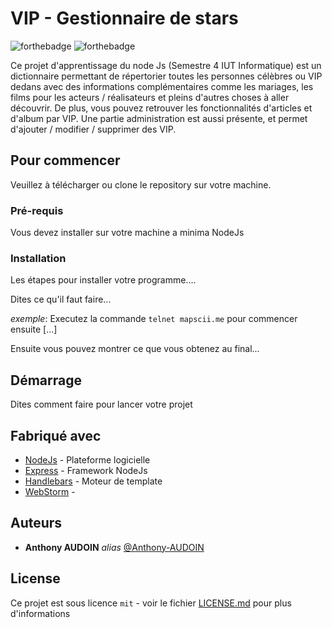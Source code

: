 # VIP - Gestionnaire de stars

![forthebadge](https://forthebadge.com/images/badges/made-with-javascript.svg) ![forthebadge](https://forthebadge.com/images/badges/0-percent-optimized.svg)

Ce projet d'apprentissage du node Js (Semestre 4 IUT Informatique) est un dictionnaire permettant de répertorier toutes les personnes célèbres ou VIP dedans avec des informations complémentaires comme les mariages, les films pour les acteurs / réalisateurs et pleins d'autres choses à aller découvrir. De plus, vous pouvez retrouver les fonctionnalités d'articles et d'album par VIP. Une partie administration est aussi présente, et permet d'ajouter / modifier / supprimer des VIP.

## Pour commencer

Veuillez à télécharger ou clone le repository sur votre machine.

### Pré-requis

Vous devez installer sur votre machine a minima NodeJs

### Installation

Les étapes pour installer votre programme....

Dites ce qu'il faut faire...

_exemple_: Executez la commande ``telnet mapscii.me`` pour commencer ensuite [...]


Ensuite vous pouvez montrer ce que vous obtenez au final...

## Démarrage

Dites comment faire pour lancer votre projet

## Fabriqué avec

* [NodeJs](https://nodejs.org/) - Plateforme logicielle
* [Express](https://expressjs.com/) - Framework NodeJs
* [Handlebars](https://handlebarsjs.com/) - Moteur de template
* [WebStorm](https://www.jetbrains.com/fr-fr/webstorm/) - 

## Auteurs
* **Anthony AUDOIN** _alias_ [@Anthony-AUDOIN](https://github.com/Anthony-AUDOIN)

## License

Ce projet est sous licence ``mit`` - voir le fichier [LICENSE.md](LICENSE.md) pour plus d'informations

